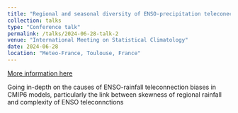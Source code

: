 ```yaml
---
title: "Regional and seasonal diversity of ENSO-precipitation teleconections and their asymmetry in CMIP6 models"
collection: talks
type: "Conference talk"
permalink: /talks/2024-06-28-talk-2
venue: "International Meeting on Statistical Climatology"
date: 2024-06-28
location: "Meteo-France, Toulouse, France"
---
```


[More information here](https://pacificclimate.org/~IMSC/5-Friday/2-Orals/S03/Sengupta.pdf)

Going in-depth on the causes of ENSO-rainfall teleconnection biases in CMIP6 models, particularly the link between skewness of regional rainfall and complexity of ENSO teleconnctions
